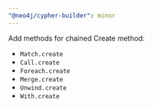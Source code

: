 ```yaml
---
"@neo4j/cypher-builder": minor
---
```


Add methods for chained Create method:

-   `Match.create`
-   `Call.create`
-   `Foreach.create`
-   `Merge.create`
-   `Unwind.create`
-   `With.create`
